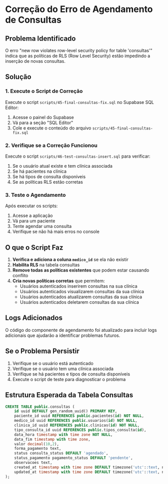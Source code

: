 # Correção do Erro de Agendamento de Consultas

## Problema Identificado
O erro "new row violates row-level security policy for table 'consultas'" indica que as políticas de RLS (Row Level Security) estão impedindo a inserção de novas consultas.

## Solução

### 1. Execute o Script de Correção
Execute o script `scripts/45-final-consultas-fix.sql` no Supabase SQL Editor:

1. Acesse o painel do Supabase
2. Vá para a seção "SQL Editor"
3. Cole e execute o conteúdo do arquivo `scripts/45-final-consultas-fix.sql`

### 2. Verifique se a Correção Funcionou
Execute o script `scripts/46-test-consultas-insert.sql` para verificar:

1. Se o usuário atual existe e tem clínica associada
2. Se há pacientes na clínica
3. Se há tipos de consulta disponíveis
4. Se as políticas RLS estão corretas

### 3. Teste o Agendamento
Após executar os scripts:

1. Acesse a aplicação
2. Vá para um paciente
3. Tente agendar uma consulta
4. Verifique se não há mais erros no console

## O que o Script Faz

1. **Verifica e adiciona a coluna `medico_id`** se ela não existir
2. **Habilita RLS** na tabela consultas
3. **Remove todas as políticas existentes** que podem estar causando conflito
4. **Cria novas políticas corretas** que permitem:
   - Usuários autenticados inserirem consultas na sua clínica
   - Usuários autenticados visualizarem consultas da sua clínica
   - Usuários autenticados atualizarem consultas da sua clínica
   - Usuários autenticados deletarem consultas da sua clínica

## Logs Adicionados
O código do componente de agendamento foi atualizado para incluir logs adicionais que ajudarão a identificar problemas futuros.

## Se o Problema Persistir

1. Verifique se o usuário está autenticado
2. Verifique se o usuário tem uma clínica associada
3. Verifique se há pacientes e tipos de consulta disponíveis
4. Execute o script de teste para diagnosticar o problema

## Estrutura Esperada da Tabela Consultas

```sql
CREATE TABLE public.consultas (
    id uuid DEFAULT gen_random_uuid() PRIMARY KEY,
    paciente_id uuid REFERENCES public.pacientes(id) NOT NULL,
    medico_id uuid REFERENCES public.usuarios(id) NOT NULL,
    clinica_id uuid REFERENCES public.clinicas(id) NOT NULL,
    tipo_consulta_id uuid REFERENCES public.tipos_consulta(id),
    data_hora timestamp with time zone NOT NULL,
    data_fim timestamp with time zone,
    valor decimal(10,2),
    forma_pagamento text,
    status consulta_status DEFAULT 'agendado',
    status_pagamento pagamento_status DEFAULT 'pendente',
    observacoes text,
    created_at timestamp with time zone DEFAULT timezone('utc'::text, now()) NOT NULL,
    updated_at timestamp with time zone DEFAULT timezone('utc'::text, now()) NOT NULL
);
``` 